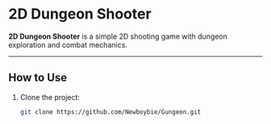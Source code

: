 # 2D Dungeon Shooter

**2D Dungeon Shooter** is a simple 2D shooting game with dungeon exploration and combat mechanics.

---

## How to Use

1. Clone the project:
   ```bash
   git clone https://github.com/Newboybie/Gungeon.git
